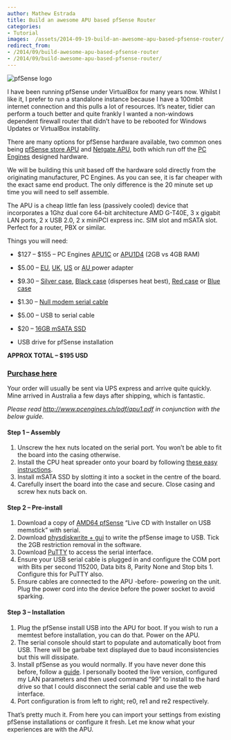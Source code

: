 ```yaml
---
author: Mathew Estrada
title: Build an awesome APU based pfSense Router
categories:
- Tutorial
images:  /assets/2014-09-19-build-an-awesome-apu-based-pfsense-router/
redirect_from: 
- /2014/09/build-awesome-apu-based-pfsense-router
- /2014/09/build-awesome-apu-based-pfsense-router/
---
```

![pfSense logo]({{page.images}}pfsense.png)

I have been running pfSense under VirtualBox for many years now. Whilst I like it, I prefer to run a standalone instance because I have a 100mbit internet connection and this pulls a lot of resources. It’s neater, tidier can perform a touch better and quite frankly I wanted a non-windows dependent firewall router that didn’t have to be rebooted for Windows Updates or VirtualBox instability.

There are many options for pfSense hardware available, two common ones being [pfSense store APU](http://store.pfsense.org/VK-T40E/) and [Netgate APU](http://store.netgate.com/APU4.aspx), both which run off the [PC Engines](http://www.pcengines.ch/apu.htm) designed hardware.

We will be building this unit based off the hardware sold directly from the originating manufacturer, PC Engines. As you can see, it is far cheaper with the exact same end product. The only difference is the 20 minute set up time you will need to self assemble.

The APU is a cheap little fan less (passively cooled) device that incorporates a 1Ghz dual core 64-bit architecture AMD G-T40E, 3 x gigabit LAN ports, 2 x USB 2.0, 2 x miniPCI express inc. SIM slot and mSATA slot. Perfect for a router, PBX or similar.

Things you will need:

<!--more-->

- \$127 – \$155 – PC Engines [APU1C](http://www.pcengines.ch/apu1c.htm) or [APU1D4](http://www.pcengines.ch/apu1c4.htm) (2GB vs 4GB RAM)

- \$5.00 – [EU](http://www.pcengines.ch/ac12veur2.htm),  [UK](http://www.pcengines.ch/ac12vuk.htm), [US](http://www.pcengines.ch/ac12vus.htm) or [AU ](http://www.jaycar.com.au/productView.asp?ID=MP3490)power adapter

- \$9.30 – [Silver case](http://www.pcengines.ch/case1d2u.htm), [Black case](http://www.pcengines.ch/case1d2blku.htm) (disperses heat best), [Red case](http://www.pcengines.ch/case1d2redu.htm) or [Blue case](http://www.pcengines.ch/case1d2bluu.htm)

- \$1.30 – [Null modem serial cable](http://www.pcengines.ch/db9cab1.htm)

- \$5.00 – USB to serial cable

- \$20 – [16GB mSATA SSD](http://www.pcengines.ch/msata16d.htm)

- USB drive for pfSense installation




**APPROX TOTAL – $195 USD**

### [Purchase here](http://www.pcengines.ch/order1.php?c=4)

 

Your order will usually be sent via UPS express and arrive quite quickly. Mine arrived in Australia a few days after shipping, which is fantastic.

*Please read http://www.pcengines.ch/pdf/apu1.pdf in conjunction with the below guide.*

#### Step 1 – Assembly

1. Unscrew the hex nuts located on the serial port. You won’t be able to fit the board into the casing otherwise.
2. Install the CPU heat spreader onto your board by following [these easy instructions](http://pcengines.ch/apucool.htm).
3. Install mSATA SSD by slotting it into a socket in the centre of the board.
4. Carefully insert the board into the case and secure. Close casing and screw hex nuts back on.



#### Step 2 – Pre-install

1. Download a copy of [AMD64 pfSense](https://www.pfsense.org/download/mirror.php?section=downloads) “Live CD with Installer on USB memstick” with serial.
2. Download [physdiskwrite + gui](http://m0n0.ch/wall/physdiskwrite.php) to write the pfSense image to USB. Tick the 2GB restriction removal in the software.
3. Download [PuTTY](http://the.earth.li/~sgtatham/putty/latest/x86/putty.exe) to access the serial interface.
4. Ensure your USB serial cable is plugged in and configure the COM port with Bits per second 115200, Data bits 8, Parity None and Stop bits 1. Configure this for PuTTY also.
5. Ensure cables are connected to the APU -before- powering on the unit. Plug the power cord into the device before the power socket to avoid sparking.



#### Step 3 – Installation

1. Plug the pfSense install USB into the APU for boot. If you wish to run a memtest before installation, you can do that. Power on the APU.
2. The serial console should start to populate and automatically boot from USB. There will be garbabe text displayed due to baud inconsistencies but this will dissipate.
3. Install pfSense as you would normally. If you have never done this before, follow a [guide](https://doc.pfsense.org/index.php/Installing_pfSense). I personally booted the live version, configured my LAN parameters and then used command “99” to install to the hard drive so that I could disconnect the serial cable and use the web interface.
4. Port configuration is from left to right; re0, re1 and re2 respectively.




That’s pretty much it. From here you can import your settings from existing pfSense installations or configure it fresh. Let me know what your experiences are with the APU.